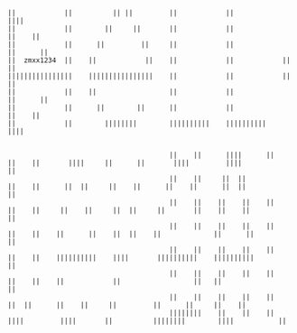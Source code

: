 

    ||            ||          || ||         ||            ||                ||||                                                                        
    ||            ||        ||     ||       ||            ||              ||    ||                                                                     
    ||            ||      ||         ||     ||            ||             ||      ||                                                                      
    ||  zmxx1234  ||    ||            ||    ||            ||            ||        ||                                                                      
    ||||||||||||||||    ||||||||||||||||    ||            ||            ||        ||                                                                    
    ||            ||    ||                  ||            ||             ||      ||                                                                      
    ||            ||      ||        ||      ||            ||              ||    ||                                                                    
    ||            ||        ||||||||        ||||||||||    ||||||||||        ||||                                                                       
                                                                                                                                                     
                                                                                                                                                                             
                                            ||    ||      ||||      ||    ||    ||       ||||     ||      ||       ||||         ||||           ||        
                                            ||    ||     ||  ||           ||    ||      ||  ||     ||    ||      ||    ||      ||  ||          ||         
                                            ||    ||    ||    ||    ||    ||    ||     ||    ||     ||  ||     ||       ||    ||    ||         ||         
                                            ||    ||    ||    ||    ||    ||    ||    ||      ||    ||  ||    ||             ||      ||        ||         
                                            ||    ||    ||    ||    ||    ||    ||    ||||||||||    ||||       ||||||||||    ||||||||||        ||         
                                            ||    ||    ||    ||    ||    ||    ||    ||            ||                  ||   ||                ||                             
                                            ||    ||    ||    ||    ||     ||  ||      ||    ||     ||         ||      ||     ||    ||                    
                                            ||||||||    ||    ||    ||      ||||         ||||       ||          ||||||||        ||||           ||          

                                      
